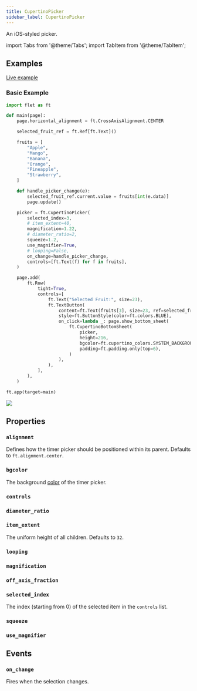 ```yaml
---
title: CupertinoPicker
sidebar_label: CupertinoPicker
---
```


An iOS-styled picker.

import Tabs from '@theme/Tabs';
import TabItem from '@theme/TabItem';

## Examples

[Live example](https://flet-controls-gallery.fly.dev/dialogs/cupertinotimerpicker)

### Basic Example

<Tabs groupId="language">
  <TabItem value="python" label="Python" default>

```python
import flet as ft

def main(page):
    page.horizontal_alignment = ft.CrossAxisAlignment.CENTER

    selected_fruit_ref = ft.Ref[ft.Text]()

    fruits = [
        "Apple",
        "Mango",
        "Banana",
        "Orange",
        "Pineapple",
        "Strawberry",
    ]

    def handle_picker_change(e):
        selected_fruit_ref.current.value = fruits[int(e.data)]
        page.update()

    picker = ft.CupertinoPicker(
        selected_index=3,
        # item_extent=40,
        magnification=1.22,
        # diameter_ratio=2,
        squeeze=1.2,
        use_magnifier=True,
        # looping=False,
        on_change=handle_picker_change,
        controls=[ft.Text(f) for f in fruits],
    )

    page.add(
        ft.Row(
            tight=True,
            controls=[
                ft.Text("Selected Fruit:", size=23),
                ft.TextButton(
                    content=ft.Text(fruits[3], size=23, ref=selected_fruit_ref),
                    style=ft.ButtonStyle(color=ft.colors.BLUE),
                    on_click=lambda _: page.show_bottom_sheet(
                        ft.CupertinoBottomSheet(
                            picker,
                            height=216,
                            bgcolor=ft.cupertino_colors.SYSTEM_BACKGROUND,
                            padding=ft.padding.only(top=6),
                        )
                    ),
                ),
            ],
        ),
    )

ft.app(target=main)
```

  </TabItem>
</Tabs>

<img src="/img/docs/controls/cupertino-picker/basic-cupertino-picker.gif" className="screenshot-40" />

## Properties

### `alignment`

Defines how the timer picker should be positioned within its parent. Defaults to `ft.alignment.center`.

### `bgcolor`

The background [color](/docs/reference/colors) of the timer picker.

### `controls`

### `diameter_ratio`

### `item_extent`

The uniform height of all children. Defaults to `32`.

### `looping`

### `magnification`

### `off_axis_fraction`

### `selected_index`

The index (starting from 0) of the selected item in the `controls` list.

### `squeeze`

### `use_magnifier`

## Events

### `on_change`

Fires when the selection changes.
